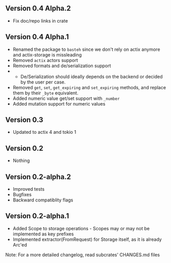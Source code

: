 ## Version 0.4 Alpha.2
- Fix doc/repo links in crate

## Version 0.4 Alpha.1
- Renamed the package to `basteh` since we don't rely on actix anymore and actix-storage is missleading
- Removed `actix` actors support
- Removed formats and de/serialization support
- - De/Serialization should ideally depends on the backend or decided by the user per case.
- Removed `get`, `set`, `get_expiring` and `set_expiring` methods, and replace them by their `_byte` equivalent.
- Added numeric value get/set support with `_number`
- Added mutation support for numeric values

## Version 0.3
- Updated to actix 4 and tokio 1

## Version 0.2
- Nothing

## Version 0.2-alpha.2
- Improved tests
- Bugfixes
- Backward compatiblity flags

## Version 0.2-alpha.1
- Added Scope to storage operations - Scopes may or may not be implemented as key prefixes
- Implemented extractor(FromRequest) for Storage itself, as it is already Arc'ed

Note: For a more detailed changelog, read subcrates' CHANGES.md files
